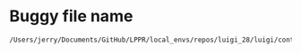 # Buggy file name

```text
/Users/jerry/Documents/GitHub/LPPR/local_envs/repos/luigi_28/luigi/contrib/hive.py
```
